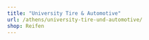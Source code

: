 ```yaml
---
title: "University Tire & Automotive"
url: /athens/university-tire-und-automotive/
shop: Reifen
---
```


